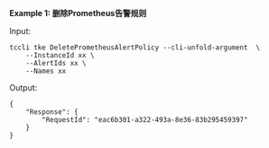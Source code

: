 **Example 1: 删除Prometheus告警规则**



Input: 

```
tccli tke DeletePrometheusAlertPolicy --cli-unfold-argument  \
    --InstanceId xx \
    --AlertIds xx \
    --Names xx
```

Output: 
```
{
    "Response": {
        "RequestId": "eac6b301-a322-493a-8e36-83b295459397"
    }
}
```

